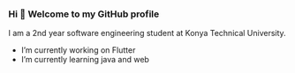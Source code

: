 ### Hi 👋 Welcome to my GitHub profile

I am a 2nd year software engineering student at Konya Technical University.

- I’m currently working on Flutter
- I’m currently learning java and web

   
    
    
